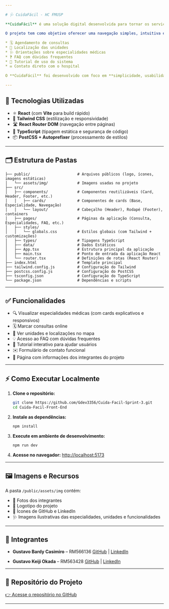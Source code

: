 ```yaml
---
 
# 🩺 CuidaFácil - HC FMUSP
 
**CuidaFácil** é uma solução digital desenvolvida para tornar os serviços do Hospital das Clínicas mais acessíveis, especialmente para pacientes que possuem dificuldades com tecnologia, como idosos e pessoas com pouca familiaridade digital.
 
O projeto tem como objetivo oferecer uma navegação simples, intuitiva e acessível, centralizando as informações e serviços essenciais, como:
 
* 🗓️ Agendamento de consultas
* 🏥 Localização das unidades
* 🩺 Orientações sobre especialidades médicas
* ❓ FAQ com dúvidas frequentes
* 📖 Tutorial de uso do sistema
* ✉️ Contato direto com o hospital
 
O **CuidaFácil** foi desenvolvido com foco em **simplicidade, usabilidade e acessibilidade**, facilitando o acesso dos pacientes aos serviços de saúde.
 
---
```

 
## 🚀 Tecnologias Utilizadas
 
* ⚛️ **React** (com **Vite** para build rápido)
* 🎨 **Tailwind CSS** (estilização e responsividade)
* 🛣️ **React Router DOM** (navegação entre páginas)
* 📄 **TypeScript** (tipagem estática e segurança de código)
* 📦 **PostCSS + Autoprefixer** (processamento de estilos)
 
---
 
## 🗂️ Estrutura de Pastas
 
```
├── public/                     # Arquivos públicos (logo, ícones, imagens estáticas)
│   └── assets/img/             # Imagens usadas no projeto
├── src/
│   ├── components/             # Componentes reutilizáveis (Card, Header, Footer, etc.)
│   │   ├── cards/              # Componentes de cards (Base, Especialidade, Navegação)
│   │   └── layout/             # Cabeçalho (Header), Rodapé (Footer), containers
│   ├── pages/                  # Páginas da aplicação (Consulta, Especialidades, FAQ, etc.)
│   ├── styles/
│   │   └── globals.css         # Estilos globais (com Tailwind + customizações)
│   ├── types/                  # Tipagens TypeScript
│   ├── data/                   # Dados Estáticos
│   ├── App.tsx                 # Estrutura principal da aplicação
│   ├── main.tsx                # Ponto de entrada da aplicação React
│   └── router.tsx              # Definições de rotas (React Router)
├── index.html                  # Template principal
├── tailwind.config.js          # Configuração do Tailwind
├── postcss.config.js           # Configuração do PostCSS
├── tsconfig.json               # Configuração do TypeScript
└── package.json                # Dependências e scripts
```
 
---
 
## ✅ Funcionalidades
 
* 🔍 Visualizar especialidades médicas (com cards explicativos e responsivos)
* 🗓️ Marcar consultas online
* 🏥 Ver unidades e localizações no mapa
* 💡 Acesso ao FAQ com dúvidas frequentes
* 📖 Tutorial interativo para ajudar usuários
* ✉️ Formulário de contato funcional
* 👥 Página com informações dos integrantes do projeto
 
---
 
## ⚡ Como Executar Localmente
 
1. **Clone o repositório:**
 
   ```bash
   git clone https://github.com/Gdev3356/Cuida-Facil-Sprint-3.git
   cd Cuida-Facil-Front-End
   ```
 
2. **Instale as dependências:**
 
   ```bash
   npm install
   ```
 
3. **Execute em ambiente de desenvolvimento:**
 
   ```bash
   npm run dev
   ```
 
4. **Acesse no navegador:**
   [http://localhost:5173](http://localhost:5173)
 
---
 
## 🖼️ Imagens e Recursos
 
A pasta `/public/assets/img` contém:
 
* 📸 Fotos dos integrantes
* 🏥 Logotipo do projeto
* 🔗 Ícones de GitHub e LinkedIn
* 🩺 Imagens ilustrativas das especialidades, unidades e funcionalidades
 
---
 
## 👥 Integrantes
 
* **Gustavo Bardy Casimiro** – RM566136
  [GitHub](https://github.com/Gustavo-Casimiro) | [LinkedIn](https://www.linkedin.com/in/gustavo-casimiro)
 
* **Gustavo Keiji Okada** – RM563428
  [GitHub](https://github.com/Gdev3356) | [LinkedIn](https://www.linkedin.com/in/gustavo-okada-53a3b8359)
 
---
 
## 🔗 Repositório do Projeto
 
[👉 Acesse o repositório no GitHub](https://github.com/Gdev3356/Cuida-Facil-Sprint-3.git)
 
---
 
 